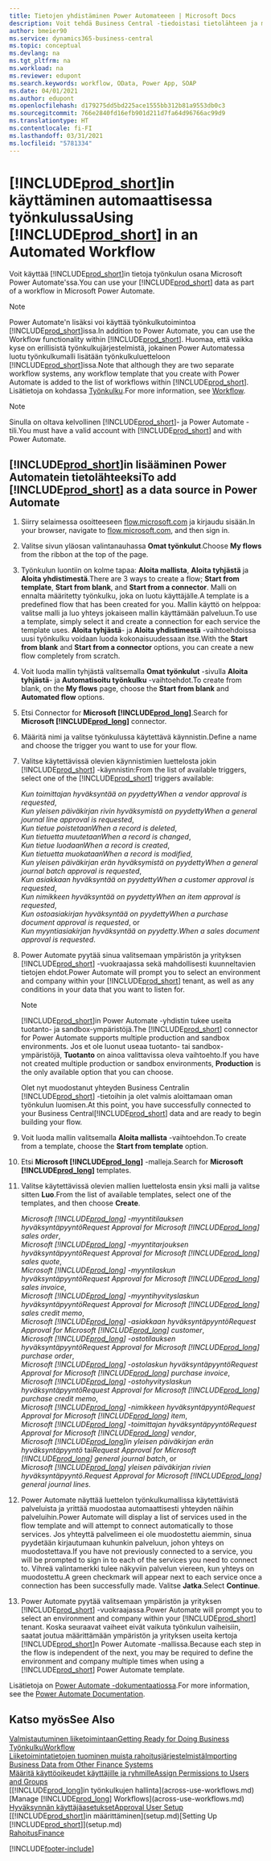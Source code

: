 ```yaml
---
title: Tietojen yhdistäminen Power Automateeen | Microsoft Docs
description: Voit tehdä Business Central -tiedoistasi tietolähteen ja määrittää verkkopalveluidesi OData-osoitteen, jolla rakennat automaattisen työkulun.
author: bmeier90
ms.service: dynamics365-business-central
ms.topic: conceptual
ms.devlang: na
ms.tgt_pltfrm: na
ms.workload: na
ms.reviewer: edupont
ms.search.keywords: workflow, OData, Power App, SOAP
ms.date: 04/01/2021
ms.author: edupont
ms.openlocfilehash: d179275dd5bd225ace1555bb312b81a9553db0c3
ms.sourcegitcommit: 766e2840fd16efb901d211d7fa64d96766ac99d9
ms.translationtype: HT
ms.contentlocale: fi-FI
ms.lasthandoff: 03/31/2021
ms.locfileid: "5781334"
---
```

# <a name="using-prod_short-in-an-automated-workflow"></a><span data-ttu-id="f9951-103">[!INCLUDE[prod_short](includes/prod_short.md)]in käyttäminen automaattisessa työnkulussa</span><span class="sxs-lookup"><span data-stu-id="f9951-103">Using [!INCLUDE[prod_short](includes/prod_short.md)] in an Automated Workflow</span></span>

<span data-ttu-id="f9951-104">Voit käyttää [!INCLUDE[prod_short](includes/prod_short.md)]in tietoja työnkulun osana Microsoft Power Automate'ssa.</span><span class="sxs-lookup"><span data-stu-id="f9951-104">You can use your [!INCLUDE[prod_short](includes/prod_short.md)] data as part of a workflow in Microsoft Power Automate.</span></span>

> [!NOTE]
> <span data-ttu-id="f9951-105">Power Automate'n lisäksi voi käyttää työnkulkutoimintoa [!INCLUDE[prod_short](includes/prod_short.md)]issa.</span><span class="sxs-lookup"><span data-stu-id="f9951-105">In addition to Power Automate, you can use the Workflow functionality within [!INCLUDE[prod_short](includes/prod_short.md)].</span></span> <span data-ttu-id="f9951-106">Huomaa, että vaikka kyse on erillisistä työnkulkujärjestelmistä, jokainen Power Automatessa luotu työnkulkumalli lisätään työnkulkuluetteloon [!INCLUDE[prod_short](includes/prod_short.md)]issa.</span><span class="sxs-lookup"><span data-stu-id="f9951-106">Note that although they are two separate workflow systems, any workflow template that you create with Power Automate is added to the list of workflows  within [!INCLUDE[prod_short](includes/prod_short.md)].</span></span> <span data-ttu-id="f9951-107">Lisätietoja on kohdassa [Työnkulku](across-workflow.md).</span><span class="sxs-lookup"><span data-stu-id="f9951-107">For more information, see [Workflow](across-workflow.md).</span></span>  

> [!NOTE]  
> <span data-ttu-id="f9951-108">Sinulla on oltava kelvollinen [!INCLUDE[prod_short](includes/prod_short.md)]- ja Power Automate -tili.</span><span class="sxs-lookup"><span data-stu-id="f9951-108">You must have a valid account with [!INCLUDE[prod_short](includes/prod_short.md)] and with Power Automate.</span></span>  

## <a name="to-add-prod_short-as-a-data-source-in-power-automate"></a><span data-ttu-id="f9951-109">[!INCLUDE[prod_short](includes/prod_short.md)]in lisääminen Power Automatein tietolähteeksi</span><span class="sxs-lookup"><span data-stu-id="f9951-109">To add [!INCLUDE[prod_short](includes/prod_short.md)] as a data source in Power Automate</span></span>

1. <span data-ttu-id="f9951-110">Siirry selaimessa osoitteeseen [flow.microsoft.com](https://flow.microsoft.com) ja kirjaudu sisään.</span><span class="sxs-lookup"><span data-stu-id="f9951-110">In your browser, navigate to [flow.microsoft.com](https://flow.microsoft.com), and then sign in.</span></span>
2. <span data-ttu-id="f9951-111">Valitse sivun yläosan valintanauhassa **Omat työnkulut**.</span><span class="sxs-lookup"><span data-stu-id="f9951-111">Choose **My flows** from the ribbon at the top of the page.</span></span>
3. <span data-ttu-id="f9951-112">Työnkulun luontiin on kolme tapaa: **Aloita mallista**, **Aloita tyhjästä** ja **Aloita yhdistimestä**.</span><span class="sxs-lookup"><span data-stu-id="f9951-112">There are 3 ways to create a flow; **Start from template**, **Start from blank**, and **Start from a connector**.</span></span> <span data-ttu-id="f9951-113">Malli on ennalta määritetty työnkulku, joka on luotu käyttäjälle.</span><span class="sxs-lookup"><span data-stu-id="f9951-113">A template is a predefined flow that has been created for you.</span></span> <span data-ttu-id="f9951-114">Mallin käyttö on helppoa: valitse malli ja luo yhteys jokaiseen mallin käyttämään palveluun.</span><span class="sxs-lookup"><span data-stu-id="f9951-114">To use a template, simply select it and create a connection for each service the template uses.</span></span> <span data-ttu-id="f9951-115">**Aloita tyhjästä**- ja **Aloita yhdistimestä** -vaihtoehdoissa uusi työnkulku voidaan luoda kokonaisuudessaan itse.</span><span class="sxs-lookup"><span data-stu-id="f9951-115">With the **Start from blank** and **Start from a connector** options, you can create a new flow completely from scratch.</span></span>
4. <span data-ttu-id="f9951-116">Voit luoda mallin tyhjästä valitsemalla **Omat työnkulut** -sivulla **Aloita tyhjästä**- ja **Automatisoitu työnkulku** -vaihtoehdot.</span><span class="sxs-lookup"><span data-stu-id="f9951-116">To create from blank, on the **My flows** page, choose the **Start from blank** and **Automated flow** options.</span></span>
5. <span data-ttu-id="f9951-117">Etsi Connector for **Microsoft [!INCLUDE[prod_long](includes/prod_long.md)]**.</span><span class="sxs-lookup"><span data-stu-id="f9951-117">Search for **Microsoft [!INCLUDE[prod_long](includes/prod_long.md)]** connector.</span></span>
6. <span data-ttu-id="f9951-118">Määritä nimi ja valitse työnkulussa käytettävä käynnistin.</span><span class="sxs-lookup"><span data-stu-id="f9951-118">Define a name and choose the trigger you want to use for your flow.</span></span>
7. <span data-ttu-id="f9951-119">Valitse käytettävissä olevien käynnistimien luettelosta jokin [!INCLUDE[prod_short](includes/prod_short.md)] -käynnistin:</span><span class="sxs-lookup"><span data-stu-id="f9951-119">From the list of available triggers, select one of the [!INCLUDE[prod_short](includes/prod_short.md)] triggers available:</span></span>  

    <span data-ttu-id="f9951-120">*Kun toimittajan hyväksyntää on pyydetty*</span><span class="sxs-lookup"><span data-stu-id="f9951-120">*When a vendor approval is requested*,</span></span>  
    <span data-ttu-id="f9951-121">*Kun yleisen päiväkirjan rivin hyväksymistä on pyydetty*</span><span class="sxs-lookup"><span data-stu-id="f9951-121">*When a general journal line approval is requested*,</span></span>  
    <span data-ttu-id="f9951-122">*Kun tietue poistetaan*</span><span class="sxs-lookup"><span data-stu-id="f9951-122">*When a record is deleted*,</span></span>  
    <span data-ttu-id="f9951-123">*Kun tietuetta muutetaan*</span><span class="sxs-lookup"><span data-stu-id="f9951-123">*When a record is changed*,</span></span>  
    <span data-ttu-id="f9951-124">*Kun tietue luodaan*</span><span class="sxs-lookup"><span data-stu-id="f9951-124">*When a record is created*,</span></span>  
    <span data-ttu-id="f9951-125">*Kun tietuetta muokataan*</span><span class="sxs-lookup"><span data-stu-id="f9951-125">*When a record is modified*,</span></span>  
    <span data-ttu-id="f9951-126">*Kun yleisen päiväkirjan erän hyväksymistä on pyydetty*</span><span class="sxs-lookup"><span data-stu-id="f9951-126">*When a general journal batch approval is requested*,</span></span>  
    <span data-ttu-id="f9951-127">*Kun asiakkaan hyväksyntää on pyydetty*</span><span class="sxs-lookup"><span data-stu-id="f9951-127">*When a customer approval is requested*,</span></span>  
    <span data-ttu-id="f9951-128">*Kun nimikkeen hyväksyntää on pyydetty*</span><span class="sxs-lookup"><span data-stu-id="f9951-128">*When an item approval is requested*,</span></span>  
    <span data-ttu-id="f9951-129">*Kun ostoasiakirjan hyväksyntää on pyydetty*</span><span class="sxs-lookup"><span data-stu-id="f9951-129">*When a purchase document approval is requested*, or</span></span>  
    <span data-ttu-id="f9951-130">*Kun myyntiasiakirjan hyväksyntää on pyydetty*.</span><span class="sxs-lookup"><span data-stu-id="f9951-130">*When a sales document approval is requested*.</span></span>

8. <span data-ttu-id="f9951-131">Power Automate pyytää sinua valitsemaan ympäristön ja yrityksen [!INCLUDE[prod_short](includes/prod_short.md)] -vuokraajassa sekä mahdollisesti kuunneltavien tietojen ehdot.</span><span class="sxs-lookup"><span data-stu-id="f9951-131">Power Automate will prompt you to select an environment and company within your [!INCLUDE[prod_short](includes/prod_short.md)] tenant, as well as any conditions in your data that you want to listen for.</span></span>

    > [!NOTE]
    > <span data-ttu-id="f9951-132">[!INCLUDE[prod_short](includes/prod_short.md)]in Power Automate -yhdistin tukee useita tuotanto- ja sandbox-ympäristöjä.</span><span class="sxs-lookup"><span data-stu-id="f9951-132">The [!INCLUDE[prod_short](includes/prod_short.md)] connector for Power Automate supports multiple production and sandbox environments.</span></span> <span data-ttu-id="f9951-133">Jos et ole luonut useaa tuotanto- tai sandbox-ympäristöjä, **Tuotanto** on ainoa valittavissa oleva vaihtoehto.</span><span class="sxs-lookup"><span data-stu-id="f9951-133">If you have not created multiple production or sandbox environments, **Production** is the only available option that you can choose.</span></span>  

    <span data-ttu-id="f9951-134">Olet nyt muodostanut yhteyden Business Centralin [!INCLUDE[prod_short](includes/prod_short.md)] -tietoihin ja olet valmis aloittamaan oman työnkulun luomisen.</span><span class="sxs-lookup"><span data-stu-id="f9951-134">At this point, you have successfully connected to your Business Central[!INCLUDE[prod_short](includes/prod_short.md)] data and are ready to begin building your flow.</span></span>

9. <span data-ttu-id="f9951-135">Voit luoda mallin valitsemalla **Aloita mallista** -vaihtoehdon.</span><span class="sxs-lookup"><span data-stu-id="f9951-135">To create from a template, choose the **Start from template** option.</span></span>
10. <span data-ttu-id="f9951-136">Etsi **Microsoft [!INCLUDE[prod_long](includes/prod_long.md)]** -malleja.</span><span class="sxs-lookup"><span data-stu-id="f9951-136">Search for **Microsoft [!INCLUDE[prod_long](includes/prod_long.md)]** templates.</span></span>
11. <span data-ttu-id="f9951-137">Valitse käytettävissä olevien mallien luettelosta ensin yksi malli ja valitse sitten **Luo**.</span><span class="sxs-lookup"><span data-stu-id="f9951-137">From the list of available templates, select one of the templates, and then choose **Create**.</span></span>  

    <span data-ttu-id="f9951-138">*Microsoft [!INCLUDE[prod_long](includes/prod_long.md)] -myyntitilauksen hyväksyntäpyyntö*</span><span class="sxs-lookup"><span data-stu-id="f9951-138">*Request Approval for Microsoft [!INCLUDE[prod_long](includes/prod_long.md)] sales order*,</span></span>  
    <span data-ttu-id="f9951-139">*Microsoft [!INCLUDE[prod_long](includes/prod_long.md)] -myyntitarjouksen hyväksyntäpyyntö*</span><span class="sxs-lookup"><span data-stu-id="f9951-139">*Request Approval for Microsoft [!INCLUDE[prod_long](includes/prod_long.md)] sales quote*,</span></span>  
    <span data-ttu-id="f9951-140">*Microsoft [!INCLUDE[prod_long](includes/prod_long.md)] -myyntilaskun hyväksyntäpyyntö*</span><span class="sxs-lookup"><span data-stu-id="f9951-140">*Request Approval for Microsoft [!INCLUDE[prod_long](includes/prod_long.md)] sales invoice*,</span></span>  
    <span data-ttu-id="f9951-141">*Microsoft [!INCLUDE[prod_long](includes/prod_long.md)] -myyntihyvityslaskun hyväksyntäpyyntö*</span><span class="sxs-lookup"><span data-stu-id="f9951-141">*Request Approval for Microsoft [!INCLUDE[prod_long](includes/prod_long.md)] sales credit memo*,</span></span>  
    <span data-ttu-id="f9951-142">*Microsoft [!INCLUDE[prod_long](includes/prod_long.md)] -asiakkaan hyväksyntäpyyntö*</span><span class="sxs-lookup"><span data-stu-id="f9951-142">*Request Approval for Microsoft [!INCLUDE[prod_long](includes/prod_long.md)] customer*,</span></span>  
    <span data-ttu-id="f9951-143">*Microsoft [!INCLUDE[prod_long](includes/prod_long.md)] -ostotilauksen hyväksyntäpyyntö*</span><span class="sxs-lookup"><span data-stu-id="f9951-143">*Request Approval for Microsoft [!INCLUDE[prod_long](includes/prod_long.md)] purchase order*,</span></span>  
    <span data-ttu-id="f9951-144">*Microsoft [!INCLUDE[prod_long](includes/prod_long.md)] -ostolaskun hyväksyntäpyyntö*</span><span class="sxs-lookup"><span data-stu-id="f9951-144">*Request Approval for Microsoft [!INCLUDE[prod_long](includes/prod_long.md)] purchase invoice*,</span></span>  
    <span data-ttu-id="f9951-145">*Microsoft [!INCLUDE[prod_long](includes/prod_long.md)] -ostohyvityslaskun hyväksyntäpyyntö*</span><span class="sxs-lookup"><span data-stu-id="f9951-145">*Request Approval for Microsoft [!INCLUDE[prod_long](includes/prod_long.md)] purchase credit memo*,</span></span>  
    <span data-ttu-id="f9951-146">*Microsoft [!INCLUDE[prod_long](includes/prod_long.md)] -nimikkeen hyväksyntäpyyntö*</span><span class="sxs-lookup"><span data-stu-id="f9951-146">*Request Approval for Microsoft [!INCLUDE[prod_long](includes/prod_long.md)] item*,</span></span>  
    <span data-ttu-id="f9951-147">*Microsoft [!INCLUDE[prod_long](includes/prod_long.md)] -toimittajan hyväksyntäpyyntö*</span><span class="sxs-lookup"><span data-stu-id="f9951-147">*Request Approval for Microsoft [!INCLUDE[prod_long](includes/prod_long.md)] vendor*,</span></span>  
    <span data-ttu-id="f9951-148">*Microsoft [!INCLUDE[prod_long](includes/prod_long.md)]in yleisen päiväkirjan erän hyväksyntäpyyntö* tai</span><span class="sxs-lookup"><span data-stu-id="f9951-148">*Request Approval for Microsoft [!INCLUDE[prod_long](includes/prod_long.md)] general journal batch*, or</span></span>    
    <span data-ttu-id="f9951-149">*Microsoft [!INCLUDE[prod_long](includes/prod_long.md)] yleisen päiväkirjan rivien hyväksyntäpyyntö*.</span><span class="sxs-lookup"><span data-stu-id="f9951-149">*Request Approval for Microsoft [!INCLUDE[prod_long](includes/prod_long.md)] general journal lines*.</span></span>  
12. <span data-ttu-id="f9951-150">Power Automate näyttää luettelon työnkulkumallissa käytettävistä palveluista ja yrittää muodostaa automaattisesti yhteyden näihin palveluihin.</span><span class="sxs-lookup"><span data-stu-id="f9951-150">Power Automate will display a list of services used in the flow template and will attempt to connect automatically to those services.</span></span> <span data-ttu-id="f9951-151">Jos yhteyttä palvelimeen ei ole muodostettu aiemmin, sinua pyydetään kirjautumaan kuhunkin palveluun, johon yhteys on muodostettava.</span><span class="sxs-lookup"><span data-stu-id="f9951-151">If you have not previously connected to a service, you will be prompted to sign in to each of the services you need to connect to.</span></span> <span data-ttu-id="f9951-152">Vihreä valintamerkki tulee näkyviin palvelun viereen, kun yhteys on muodostettu.</span><span class="sxs-lookup"><span data-stu-id="f9951-152">A green checkmark will appear next to each service once a connection has been successfully made.</span></span> <span data-ttu-id="f9951-153">Valitse **Jatka**.</span><span class="sxs-lookup"><span data-stu-id="f9951-153">Select **Continue**.</span></span>
13. <span data-ttu-id="f9951-154">Power Automate pyytää valitsemaan ympäristön ja yrityksen [!INCLUDE[prod_short](includes/prod_short.md)] -vuokraajassa.</span><span class="sxs-lookup"><span data-stu-id="f9951-154">Power Automate will prompt you to select an environment and company within your [!INCLUDE[prod_short](includes/prod_short.md)] tenant.</span></span> <span data-ttu-id="f9951-155">Koska seuraavat vaiheet eivät vaikuta työnkulun vaiheisiin, saatat joutua määrittämään ympäristön ja yrityksen useita kertoja [!INCLUDE[prod_short](includes/prod_short.md)]n Power Automate -mallissa.</span><span class="sxs-lookup"><span data-stu-id="f9951-155">Because each step in the flow is independent of the next, you may be required to define the environment and company multiple times when using a [!INCLUDE[prod_short](includes/prod_short.md)] Power Automate template.</span></span>

<span data-ttu-id="f9951-156">Lisätietoja on [Power Automate -dokumentaatiossa](/power-automate/getting-started).</span><span class="sxs-lookup"><span data-stu-id="f9951-156">For more information, see the [Power Automate Documentation](/power-automate/getting-started).</span></span>

## <a name="see-also"></a><span data-ttu-id="f9951-157">Katso myös</span><span class="sxs-lookup"><span data-stu-id="f9951-157">See Also</span></span>

[<span data-ttu-id="f9951-158">Valmistautuminen liiketoimintaan</span><span class="sxs-lookup"><span data-stu-id="f9951-158">Getting Ready for Doing Business</span></span>](ui-get-ready-business.md)  
[<span data-ttu-id="f9951-159">Työnkulku</span><span class="sxs-lookup"><span data-stu-id="f9951-159">Workflow</span></span>](across-workflow.md)  
[<span data-ttu-id="f9951-160">Liiketoimintatietojen tuominen muista rahoitusjärjestelmistä</span><span class="sxs-lookup"><span data-stu-id="f9951-160">Importing Business Data from Other Finance Systems</span></span>](across-import-data-configuration-packages.md)  
[<span data-ttu-id="f9951-161">Määritä käyttöoikeudet käyttäjille ja ryhmille</span><span class="sxs-lookup"><span data-stu-id="f9951-161">Assign Permissions to Users and Groups</span></span>](ui-define-granular-permissions.md)  
<span data-ttu-id="f9951-162">[[!INCLUDE[prod_long](includes/prod_long.md)]in työnkulkujen hallinta](across-use-workflows.md)</span><span class="sxs-lookup"><span data-stu-id="f9951-162">[Manage [!INCLUDE[prod_long](includes/prod_long.md)] Workflows](across-use-workflows.md)</span></span>  
[<span data-ttu-id="f9951-163">Hyväksynnän käyttäjäasetukset</span><span class="sxs-lookup"><span data-stu-id="f9951-163">Approval User Setup</span></span>](across-how-to-set-up-approval-users.md)  
<span data-ttu-id="f9951-164">[[!INCLUDE[prod_short](includes/prod_short.md)]in määrittäminen](setup.md)</span><span class="sxs-lookup"><span data-stu-id="f9951-164">[Setting Up [!INCLUDE[prod_short](includes/prod_short.md)]](setup.md)</span></span>  
[<span data-ttu-id="f9951-165">Rahoitus</span><span class="sxs-lookup"><span data-stu-id="f9951-165">Finance</span></span>](finance.md)  


[!INCLUDE[footer-include](includes/footer-banner.md)]